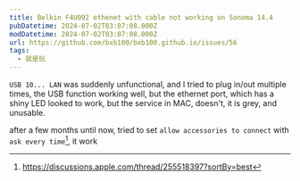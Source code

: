 ```yaml
---
title: Belkin F4U092 ethenet with cable not working on Sonoma 14.4
pubDatetime: 2024-07-02T03:07:08.000Z
modDatetime: 2024-07-02T03:07:08.000Z
url: https://github.com/bxb100/bxb100.github.io/issues/56
tags:
  - 就是玩
---
```


`USB 10... LAN` was suddenly unfunctional, and I tried to plug in/out multiple times, the USB function working well, but the ethernet port, which has a shiny LED looked to work, but the service in MAC, doesn't, it is grey, and unusable.

after a few months until now, tried to set `allow accessories to connect` with `ask every time`[^1], it work

[^1]: https://discussions.apple.com/thread/255518397?sortBy=best

